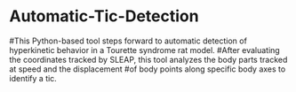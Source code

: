 # Automatic-Tic-Detection
#This Python-based tool steps forward to automatic detection of hyperkinetic behavior in a Tourette syndrome rat model.
#After evaluating the coordinates tracked by SLEAP, this tool analyzes the body parts tracked at speed and the displacement
#of body points along specific body axes to identify a tic.
